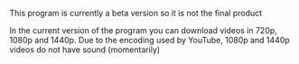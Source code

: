 This program is currently a beta version so it is not the final product

In the current version of the program you can download videos in 720p, 1080p and 1440p. Due to the encoding used by YouTube, 1080p and 1440p videos do not have sound (momentarily)

